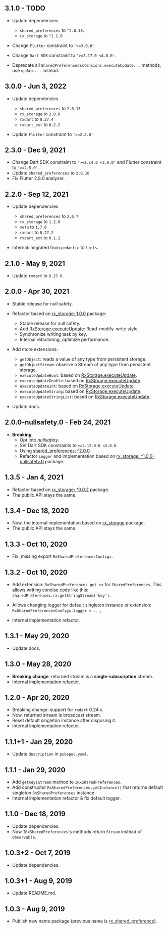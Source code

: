 ## 3.1.0 - TODO

-   Update dependencies
    -   `shared_preferences` to `^2.0.18`.
    -   `rx_storage` to `^2.1.0`

-   Change `Flutter` constraint to `'>=3.0.0'`.

-   Change `Dart SDK` constraint to `'>=2.17.0 <4.0.0'`.

-   Deprecate all `SharedPreferencesExtensions.executeUpdate...` methods,
    use `update...` instead.

## 3.0.0 - Jun 3, 2022

-   Update dependencies
    -   `shared_preferences` to `2.0.15`
    -   `rx_storage` to `2.0.0`
    -   `rxdart` to `0.27.4`
    -   `rxdart_ext` to `0.2.2`

-   Update `Flutter` constraint to `'>=2.8.0'`.

## 2.3.0 - Dec 9, 2021

-   Change Dart SDK constraint to `'>=2.14.0 <3.0.0'` and Flutter constraint to `'>=2.5.0'`.
-   Update `shared_preferences` to `2.0.10`
-   Fix Flutter 2.8.0 analyzer.

## 2.2.0 - Sep 12, 2021

-   Update dependencies
    -   `shared_preferences` to `2.0.7`
    -   `rx_storage` to `1.2.0`
    -   `meta` to `1.7.0`
    -   `rxdart` to `0.27.2`
    -   `rxdart_ext` to `0.1.2`

-   Internal: migrated from `pedantic` to `lints`.

## 2.1.0 - May 9, 2021

-   Update `rxdart` to `0.27.0`.

## 2.0.0 - Apr 30, 2021

-   Stable release for null safety.

-   Refactor based on [rx_storage: 1.0.0](https://pub.dev/packages/rx_storage/versions/1.0.0) package:
    -   Stable release for null safety.
    -   Add [RxStorage.executeUpdate](https://pub.dev/documentation/rx_storage/latest/rx_storage/RxStorage/executeUpdate.html): Read–modify–write style.
    -   Synchronize writing task by key.
    -   Internal refactoring, optimize performance.

-   Add more extensions:
    -   `getObject`: reads a value of any type from persistent storage.
    -   `getObjectStream`: observe a Stream of any type from persistent storage.
    -   `executeUpdateBool`: based on [RxStorage.executeUpdate](https://pub.dev/documentation/rx_storage/latest/rx_storage/RxStorage/executeUpdate.html).
    -   `executeUpdateDouble`: based on [RxStorage.executeUpdate](https://pub.dev/documentation/rx_storage/latest/rx_storage/RxStorage/executeUpdate.html).
    -   `executeUpdateInt`: based on [RxStorage.executeUpdate](https://pub.dev/documentation/rx_storage/latest/rx_storage/RxStorage/executeUpdate.html).
    -   `executeUpdateString`: based on [RxStorage.executeUpdate](https://pub.dev/documentation/rx_storage/latest/rx_storage/RxStorage/executeUpdate.html).
    -   `executeUpdateStringList`: based on [RxStorage.executeUpdate](https://pub.dev/documentation/rx_storage/latest/rx_storage/RxStorage/executeUpdate.html).

-   Update docs.

## 2.0.0-nullsafety.0 - Feb 24, 2021

-   **Breaking**
    -   Opt into _nullsafety_.
    -   Set Dart SDK constraints to `>=2.12.0-0 <3.0.0`.
    -   Using [shared_preferences: ^2.0.0](https://pub.dev/packages/shared_preferences/versions/2.0.0).
    -   Refactor `Logger` and implementation based on [rx_storage: ^1.0.0-nullsafety.0](https://pub.dev/packages/rx_storage/versions/1.0.0-nullsafety.0) package.

## 1.3.5 - Jan 4, 2021

-   Refactor based on [rx_storage: ^0.0.2](https://pub.dev/packages/rx_storage/versions/0.0.2) package.
-   The public API stays the same.

## 1.3.4 - Dec 18, 2020

-   Now, the internal implementation based on [rx_storage](https://pub.dev/packages/rx_storage/versions/0.0.1) package.
-   The public API stays the same.

## 1.3.3 - Oct 10, 2020

-   Fix: missing export `RxSharedPreferencesConfigs`.

## 1.3.2 - Oct 10, 2020

-   Add extension: `RxSharedPreferences get rx` for `SharedPreferences`.
    This allows writing concise code like this: `sharedPreferences.rx.getStringStream('key')`.

-   Allows changing logger for default singleton instance or extension: `RxSharedPreferencesConfigs.logger = ...`;

-   Internal implementation refactor.

## 1.3.1 - May 29, 2020

-   Update docs.

## 1.3.0 - May 28, 2020

-   **Breaking change**: returned stream is a **single-subscription** stream.
-   Internal implementation refactor.

## 1.2.0 - Apr 20, 2020

-   Breaking change: support for `rxdart` 0.24.x.
-   Now, returned stream is broadcast stream.
-   Reset default singleton instance after disposing it.
-   Internal implementation refactor.

## 1.1.1+1 - Jan 29, 2020

-   Update `description` in `pubspec.yaml`.

## 1.1.1 - Jan 29, 2020

-   Add `getKeysStream` method to `IRxSharedPreferences`.
-   Add constructor `RxSharedPreferences.getInstance()` that returns default singleton `RxSharedPreferences` instance.
-   Internal implementation refactor & fix default logger.

## 1.1.0 - Dec 18, 2019

-   Update dependencies.
-   Now `IRxSharedPreferences`'s methods return `Stream` instead of `Observable`.

## 1.0.3+2 - Oct 7, 2019

-   Update dependencies.

## 1.0.3+1 - Aug 9, 2019

-   Update README.md.

## 1.0.3 - Aug 9, 2019

-   Publish new name package (previous name is [rx_shared_preference](https://pub.dev/packages/rx_shared_preference)).
